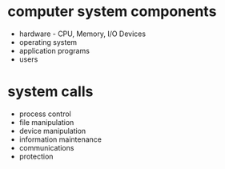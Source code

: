 # computer system components
* hardware - CPU, Memory, I/O Devices
* operating system
* application programs
* users

# system calls
* process control
* file manipulation
* device manipulation
* information maintenance
* communications
* protection
